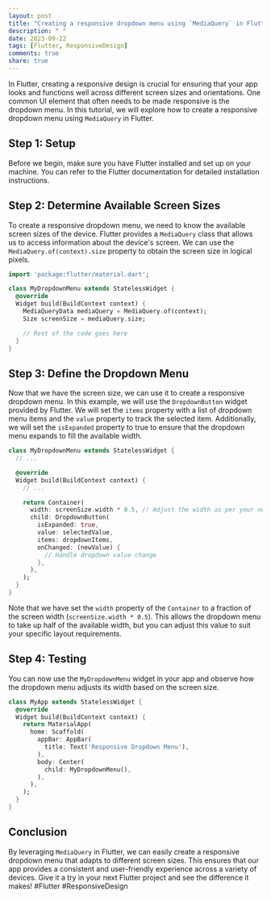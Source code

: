 ```yaml
---
layout: post
title: "Creating a responsive dropdown menu using `MediaQuery` in Flutter"
description: " "
date: 2023-09-22
tags: [Flutter, ResponsiveDesign]
comments: true
share: true
---
```


In Flutter, creating a responsive design is crucial for ensuring that your app looks and functions well across different screen sizes and orientations. One common UI element that often needs to be made responsive is the dropdown menu. In this tutorial, we will explore how to create a responsive dropdown menu using `MediaQuery` in Flutter.

## Step 1: Setup

Before we begin, make sure you have Flutter installed and set up on your machine. You can refer to the Flutter documentation for detailed installation instructions.

## Step 2: Determine Available Screen Sizes

To create a responsive dropdown menu, we need to know the available screen sizes of the device. Flutter provides a `MediaQuery` class that allows us to access information about the device's screen. We can use the `MediaQuery.of(context).size` property to obtain the screen size in logical pixels.

```dart
import 'package:flutter/material.dart';

class MyDropdownMenu extends StatelessWidget {
  @override
  Widget build(BuildContext context) {
    MediaQueryData mediaQuery = MediaQuery.of(context);
    Size screenSize = mediaQuery.size;

    // Rest of the code goes here
  }
}
```

## Step 3: Define the Dropdown Menu

Now that we have the screen size, we can use it to create a responsive dropdown menu. In this example, we will use the `DropdownButton` widget provided by Flutter. We will set the `items` property with a list of dropdown menu items and the `value` property to track the selected item. Additionally, we will set the `isExpanded` property to true to ensure that the dropdown menu expands to fill the available width.

```dart
class MyDropdownMenu extends StatelessWidget {
  // ...

  @override
  Widget build(BuildContext context) {
    // ...

    return Container(
      width: screenSize.width * 0.5, // Adjust the width as per your needs
      child: DropdownButton(
        isExpanded: true,
        value: selectedValue,
        items: dropdownItems,
        onChanged: (newValue) {
          // Handle dropdown value change
        },
      ),
    );
  }
}
```

Note that we have set the `width` property of the `Container` to a fraction of the screen width (`screenSize.width * 0.5`). This allows the dropdown menu to take up half of the available width, but you can adjust this value to suit your specific layout requirements.

## Step 4: Testing

You can now use the `MyDropdownMenu` widget in your app and observe how the dropdown menu adjusts its width based on the screen size.

```dart
class MyApp extends StatelessWidget {
  @override
  Widget build(BuildContext context) {
    return MaterialApp(
      home: Scaffold(
        appBar: AppBar(
          title: Text('Responsive Dropdown Menu'),
        ),
        body: Center(
          child: MyDropdownMenu(),
        ),
      ),
    );
  }
}
```

## Conclusion

By leveraging `MediaQuery` in Flutter, we can easily create a responsive dropdown menu that adapts to different screen sizes. This ensures that our app provides a consistent and user-friendly experience across a variety of devices. Give it a try in your next Flutter project and see the difference it makes! #Flutter #ResponsiveDesign